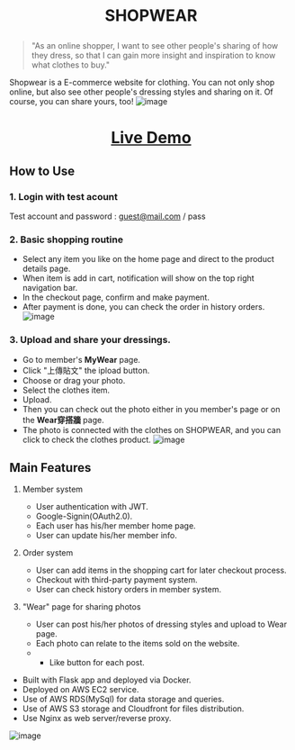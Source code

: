 <h1><p align="center">SHOPWEAR</p></h1>

>"As an online shopper, I want to see other people's sharing of how they dress, so that I can gain more insight and inspiration to know what clothes to buy."  

Shopwear is a E-commerce website for clothing. You can not only shop online, but also see other people's dressing styles and sharing on it. 
Of course, you can share yours, too!
![image](https://user-images.githubusercontent.com/63653055/173226002-6e312809-b48c-4b9a-a296-8c97776ad3e8.png)


<!-- <table>
  <tr>
    <td valign="top"><img src="https://user-images.githubusercontent.com/63653055/173225243-032798f6-7a7c-427f-9bb7-24d7d44a7310.png"/></td>
    <td valign="top"><img src="https://user-images.githubusercontent.com/63653055/173225221-fc3f9294-07cc-468b-b451-cf9396f7bbce.png"/></td>
    <td valign="top"><img src="https://user-images.githubusercontent.com/63653055/173225399-8f8cab30-5cbd-42af-8126-4b9d8106ab48.png"/></td>
  </tr>
</table> -->

<h1><p align="center"><a href="https://www.dimalife.com">Live Demo</a></p></h1>



## How to Use 

### 1. Login with test acount

Test account and password : guest@mail.com / pass

### 2. Basic shopping routine
* Select any item you like on the home page and direct to the product details page.
* When item is add in cart, notification will show on the top right navigation bar.
* In the checkout page, confirm and make payment.
* After payment is done, you can check the order in history orders.
![image](https://github.com/DimitryW/shopwear/blob/b9c12ffee9f92dac50483b7f7688f0d7dc833515/buy.gif)

### 3.  Upload and share your dressings.
* Go to member's **MyWear** page.
* Click "上傳貼文" the ipload button.
* Choose or drag your photo.
* Select the clothes item.
* Upload.
* Then you can check out the photo either in you member's page or on the **Wear穿搭牆** page.
* The photo is connected with the clothes on SHOPWEAR, and you can click to check the clothes product.
![image](https://github.com/DimitryW/shopwear/blob/b9c12ffee9f92dac50483b7f7688f0d7dc833515/mywear%20(1).gif)


## Main Features
1. Member system
   * User authentication with JWT.
   * Google-Signin(OAuth2.0).
   * Each user has his/her member home page.
   * User can update his/her member info.
  
2. Order system
   * User can add items in the shopping cart for later checkout process.
   * Checkout with third-party payment system.
   * User can check history orders in member system.

3. "Wear" page for sharing photos
    * User can post his/her photos of dressing styles and upload to Wear page.
    * Each photo can relate to the items sold on the website.
    * * Like button for each post.

* Built with Flask app and deployed via Docker.
* Deployed on AWS EC2 service.
* Use of AWS RDS(MySql) for data storage and queries.
* Use of AWS S3 storage and Cloudfront for files distribution.
* Use Nginx as web server/reverse proxy.

![image](https://user-images.githubusercontent.com/63653055/173238632-6aa74484-aae0-4a5f-b33b-1bb1b02830cc.png)





